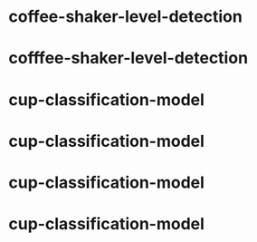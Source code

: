 # coffee-shaker-level-detection
# cofffee-shaker-level-detection
# cup-classification-model
# cup-classification-model
# cup-classification-model
# cup-classification-model
